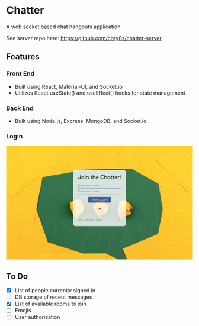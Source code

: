# Chatter
A web socket based chat hangouts application.

See server repo here: https://github.com/cory0s/chatter-server

## Features

### Front End
- Built using React, Material-UI, and Socket.io
- Utilizes React useState() and useEffect() hooks for state management

### Back End
- Built using Node.js, Express, MongoDB, and Socket.io

### Login
![](https://github.com/cory0s/chatter/blob/master/src/images/home.gif)

## To Do
- [x] List of people currently signed in
- [ ] DB storage of recent messages
- [x] List of available rooms to join
- [ ] Emojis
- [ ] User authorization
